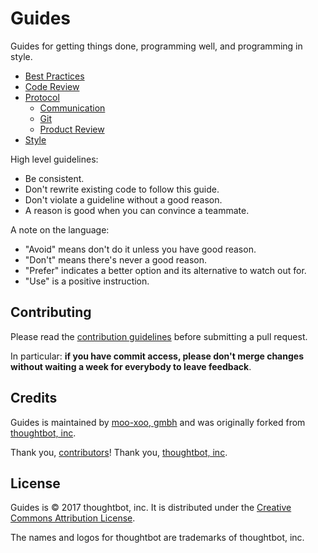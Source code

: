 Guides
======

Guides for getting things done, programming well, and programming in style.

* [Best Practices](./best-practices)
* [Code Review](./code-review)
* [Protocol](./protocol)
  * [Communication](./protocol/communication)
  * [Git](./protocol/git)
  * [Product Review](./protocol/product-review)
* [Style](./style)

High level guidelines:

* Be consistent.
* Don't rewrite existing code to follow this guide.
* Don't violate a guideline without a good reason.
* A reason is good when you can convince a teammate.

A note on the language:

* "Avoid" means don't do it unless you have good reason.
* "Don't" means there's never a good reason.
* "Prefer" indicates a better option and its alternative to watch out for.
* "Use" is a positive instruction.

Contributing
------------

Please read the [contribution guidelines] before submitting a pull request.

In particular: **if you have commit access, please don't merge changes without
waiting a week for everybody to leave feedback**.

[contribution guidelines]: /CONTRIBUTING.md

Credits
-------

Guides is maintained by [moo-xoo, gmbh](http://moo-xoo.com) and was originally forked
from [thoughtbot, inc](https://thoughtbot.com).

Thank you, [contributors](https://github.com/thoughtbot/guides/graphs/contributors)!
Thank you, [thoughtbot, inc](https://thoughtbot.com).

License
-------

Guides is © 2017 thoughtbot, inc. It is distributed under the [Creative Commons
Attribution License](http://creativecommons.org/licenses/by/3.0/).

The names and logos for thoughtbot are trademarks of thoughtbot, inc.
